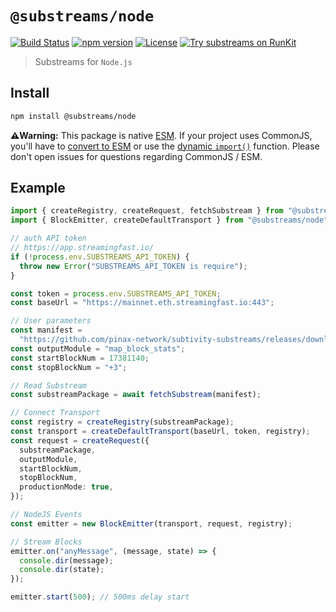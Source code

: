 # `@substreams/node`

[![Build Status](https://github.com/substreams-js/substreams-node/actions/workflows/ci.yml/badge.svg)](https://github.com/substreams-js/substreams-node/actions/workflows/ci.yml)
[![npm version](https://badge.fury.io/js/@substreams%2Fnode.svg)](https://www.npmjs.com/package/@substreams/node)
[![License](https://img.shields.io/github/license/substreams-js/substreams-node)](LICENSE)
[![Try substreams on RunKit](https://badge.runkitcdn.com/@substreams/node.svg)](https://npm.runkit.com/@substreams/node)

> Substreams for `Node.js`

## Install

```sh
npm install @substreams/node
```

**⚠️Warning:** This package is native [ESM](https://developer.mozilla.org/en-US/docs/Web/JavaScript/Guide/Modules). If your project uses CommonJS, you'll have to [convert to ESM](https://gist.github.com/sindresorhus/a39789f98801d908bbc7ff3ecc99d99c) or use the [dynamic `import()`](https://v8.dev/features/dynamic-import) function. Please don't open issues for questions regarding CommonJS / ESM.

## Example

```typescript
import { createRegistry, createRequest, fetchSubstream } from "@substreams/core";
import { BlockEmitter, createDefaultTransport } from "@substreams/node";

// auth API token
// https://app.streamingfast.io/
if (!process.env.SUBSTREAMS_API_TOKEN) {
  throw new Error("SUBSTREAMS_API_TOKEN is require");
}

const token = process.env.SUBSTREAMS_API_TOKEN;
const baseUrl = "https://mainnet.eth.streamingfast.io:443";

// User parameters
const manifest =
  "https://github.com/pinax-network/subtivity-substreams/releases/download/v0.2.3/subtivity-ethereum-v0.2.3.spkg";
const outputModule = "map_block_stats";
const startBlockNum = 17381140;
const stopBlockNum = "+3";

// Read Substream
const substreamPackage = await fetchSubstream(manifest);

// Connect Transport
const registry = createRegistry(substreamPackage);
const transport = createDefaultTransport(baseUrl, token, registry);
const request = createRequest({
  substreamPackage,
  outputModule,
  startBlockNum,
  stopBlockNum,
  productionMode: true,
});

// NodeJS Events
const emitter = new BlockEmitter(transport, request, registry);

// Stream Blocks
emitter.on("anyMessage", (message, state) => {
  console.dir(message);
  console.dir(state);
});

emitter.start(500); // 500ms delay start
```